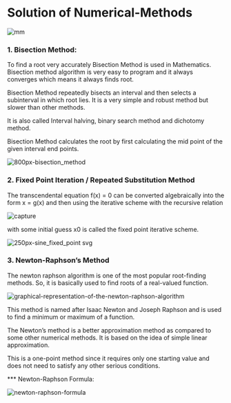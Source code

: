# Solution of Numerical-Methods

![mm](https://user-images.githubusercontent.com/37344605/48907043-8e9aa180-ee90-11e8-8e4c-a6e3097b0c0e.jpg)



### 1. Bisection Method:

To find a root very accurately Bisection Method is used in Mathematics. Bisection method algorithm is very easy to program and it always converges which means it always finds root.

Bisection Method repeatedly bisects an interval and then selects a subinterval in which root lies. It is a very simple and robust method but slower than other methods.

It is also called Interval halving, binary search method and dichotomy method.

Bisection Method calculates the root by first calculating the mid point of the given interval end points.

![800px-bisection_method](https://user-images.githubusercontent.com/37344605/48907652-4c725f80-ee92-11e8-8b2d-e73cac3e97dd.png)






### 2. Fixed Point Iteration / Repeated Substitution Method

The transcendental equation f(x) = 0 can be converted algebraically into the form x = g(x) and then using the iterative scheme with the recursive relation 

![capture](https://user-images.githubusercontent.com/37344605/48908814-9f014b00-ee95-11e8-93ed-90e46fddb11c.PNG)



with some initial guess x0  is called the fixed point iterative scheme.


![250px-sine_fixed_point svg](https://user-images.githubusercontent.com/37344605/48907829-dae6e100-ee92-11e8-8166-20c3f71cadc8.png)





### 3.  Newton-Raphson’s Method
The newton raphson algorithm is one of the most popular root-finding methods. So, it is basically used to find roots of a real-valued function.


![graphical-representation-of-the-newton-raphson-algorithm](https://user-images.githubusercontent.com/37344605/48908155-b808fc80-ee93-11e8-9e2e-0875283b8232.png)



This method is named after Isaac Newton and Joseph Raphson and is used to find a minimum or maximum of a function.

The Newton’s method is a better approximation method as compared to some other numerical methods. It is based on the idea of simple linear approximation.

This is a one-point method since it requires only one starting value and does not need to satisfy any other serious conditions.

*** Newton-Raphson Formula:

   ![newton-raphson-formula](https://user-images.githubusercontent.com/37344605/48908165-bb03ed00-ee93-11e8-8b2c-824769d95b42.png)






